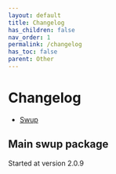 ```yaml
---
layout: default
title: Changelog
has_children: false
nav_order: 1
permalink: /changelog
has_toc: false
parent: Other
---
```


# Changelog
* [Swup](#swup)  

## Main swup package
Started at version 2.0.9


